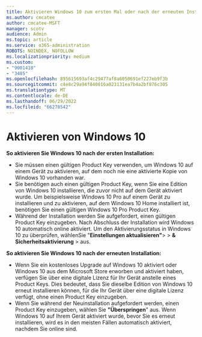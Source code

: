 ```yaml
---
title: Aktivieren Windows 10 zum ersten Mal oder nach der erneuten Installation
ms.author: cmcatee
author: cmcatee-MSFT
manager: scotv
audience: Admin
ms.topic: article
ms.service: o365-administration
ROBOTS: NOINDEX, NOFOLLOW
ms.localizationpriority: medium
ms.custom:
- "9001418"
- "3485"
ms.openlocfilehash: 895615693af4c29477af8a6050691ef227eb9f3b
ms.sourcegitcommit: c4e8c29a94f840816a023131ea7b4a2bf876c305
ms.translationtype: MT
ms.contentlocale: de-DE
ms.lasthandoff: 06/29/2022
ms.locfileid: "66278542"
---
```

# <a name="activate-windows-10"></a>Aktivieren von Windows 10

**So aktivieren Sie Windows 10 nach der ersten Installation:**

- Sie müssen einen gültigen Product Key verwenden, um Windows 10 auf einem Gerät zu aktivieren, auf dem noch nie eine aktivierte Kopie von Windows 10 vorhanden war.
- Sie benötigen auch einen gültigen Product Key, wenn Sie eine Edition von Windows 10 installieren, die zuvor nicht auf dem Gerät aktiviert wurde. Um beispielsweise Windows 10 Pro auf einem Gerät zu installieren und zu aktivieren, auf dem Windows 10 Home installiert ist, benötigen Sie einen gültigen Windows 10 Pro Product Key.
- Während der Installation werden Sie aufgefordert, einen gültigen Product Key einzugeben. Nach Abschluss der Installation wird Windows 10 automatisch online aktiviert. Um den Aktivierungsstatus in Windows 10 zu überprüfen, wählenSie "**Einstellungen aktualisieren"**>  > **& Sicherheitsaktivierung** >  aus.

**So aktivieren Sie Windows 10 nach der erneuten Installation:**

- Wenn Sie ein kostenloses Upgrade auf Windows 10 aktiviert oder Windows 10 aus dem Microsoft Store erworben und aktiviert haben, verfügen Sie über eine digitale Lizenz für Ihr Gerät anstelle eines Product Keys. Dies bedeutet, dass Sie dieselbe Edition von Windows 10 erneut installieren können, für die Ihr Gerät über eine digitale Lizenz verfügt, ohne einen Product Key einzugeben.
- Wenn Sie während der Neuinstallation aufgefordert werden, einen Product Key einzugeben, wählen Sie **"Überspringen**" aus. Wenn Windows 10 auf Ihrem Gerät aktiviert wurde, bevor Sie es erneut installieren, wird es in den meisten Fällen automatisch aktiviert, nachdem Sie online sind.
